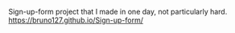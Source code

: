 Sign-up-form project that I made in one day, not particularly hard.
https://bruno127.github.io/Sign-up-form/